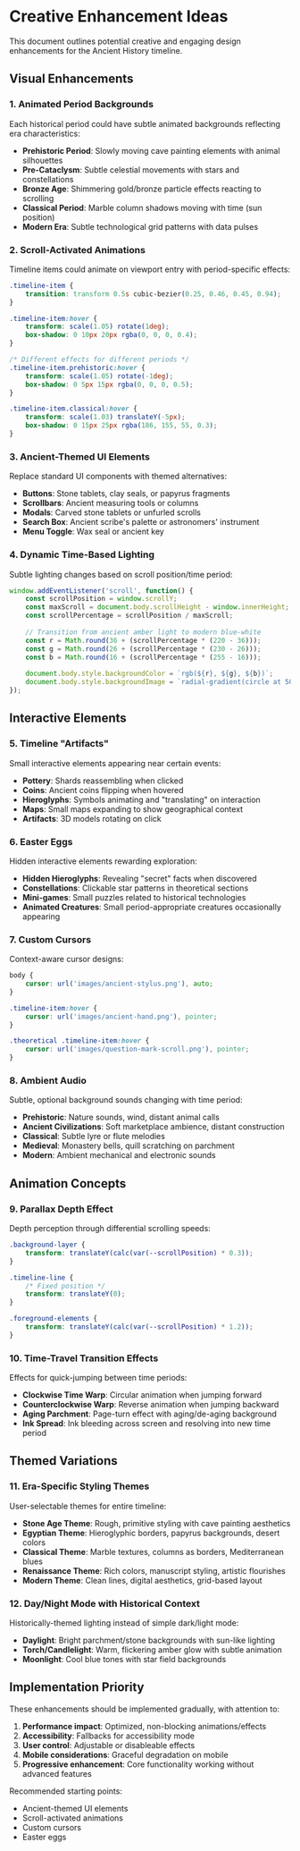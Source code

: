 # Creative Enhancement Ideas

This document outlines potential creative and engaging design enhancements for the Ancient History timeline.

## Visual Enhancements

### 1. Animated Period Backgrounds

Each historical period could have subtle animated backgrounds reflecting era characteristics:

- **Prehistoric Period**: Slowly moving cave painting elements with animal silhouettes
- **Pre-Cataclysm**: Subtle celestial movements with stars and constellations
- **Bronze Age**: Shimmering gold/bronze particle effects reacting to scrolling
- **Classical Period**: Marble column shadows moving with time (sun position)
- **Modern Era**: Subtle technological grid patterns with data pulses

### 2. Scroll-Activated Animations

Timeline items could animate on viewport entry with period-specific effects:

```css
.timeline-item {
    transition: transform 0.5s cubic-bezier(0.25, 0.46, 0.45, 0.94);
}

.timeline-item:hover {
    transform: scale(1.05) rotate(1deg);
    box-shadow: 0 10px 20px rgba(0, 0, 0, 0.4);
}

/* Different effects for different periods */
.timeline-item.prehistoric:hover {
    transform: scale(1.05) rotate(-1deg);
    box-shadow: 0 5px 15px rgba(0, 0, 0, 0.5);
}

.timeline-item.classical:hover {
    transform: scale(1.03) translateY(-5px);
    box-shadow: 0 15px 25px rgba(186, 155, 55, 0.3);
}
```

### 3. Ancient-Themed UI Elements

Replace standard UI components with themed alternatives:

- **Buttons**: Stone tablets, clay seals, or papyrus fragments
- **Scrollbars**: Ancient measuring tools or columns
- **Modals**: Carved stone tablets or unfurled scrolls
- **Search Box**: Ancient scribe's palette or astronomers' instrument
- **Menu Toggle**: Wax seal or ancient key

### 4. Dynamic Time-Based Lighting

Subtle lighting changes based on scroll position/time period:

```javascript
window.addEventListener('scroll', function() {
    const scrollPosition = window.scrollY;
    const maxScroll = document.body.scrollHeight - window.innerHeight;
    const scrollPercentage = scrollPosition / maxScroll;
    
    // Transition from ancient amber light to modern blue-white
    const r = Math.round(36 + (scrollPercentage * (220 - 36)));
    const g = Math.round(26 + (scrollPercentage * (230 - 26)));
    const b = Math.round(16 + (scrollPercentage * (255 - 16)));
    
    document.body.style.backgroundColor = `rgb(${r}, ${g}, ${b})`;
    document.body.style.backgroundImage = `radial-gradient(circle at 50% 50%, rgb(${r}, ${g}, ${b}), rgb(${r-20}, ${g-20}, ${b-20}))`;
});
```

## Interactive Elements

### 5. Timeline "Artifacts"

Small interactive elements appearing near certain events:

- **Pottery**: Shards reassembling when clicked
- **Coins**: Ancient coins flipping when hovered
- **Hieroglyphs**: Symbols animating and "translating" on interaction
- **Maps**: Small maps expanding to show geographical context
- **Artifacts**: 3D models rotating on click

### 6. Easter Eggs

Hidden interactive elements rewarding exploration:

- **Hidden Hieroglyphs**: Revealing "secret" facts when discovered
- **Constellations**: Clickable star patterns in theoretical sections
- **Mini-games**: Small puzzles related to historical technologies
- **Animated Creatures**: Small period-appropriate creatures occasionally appearing

### 7. Custom Cursors

Context-aware cursor designs:

```css
body {
    cursor: url('images/ancient-stylus.png'), auto;
}

.timeline-item:hover {
    cursor: url('images/ancient-hand.png'), pointer;
}

.theoretical .timeline-item:hover {
    cursor: url('images/question-mark-scroll.png'), pointer;
}
```

### 8. Ambient Audio

Subtle, optional background sounds changing with time period:

- **Prehistoric**: Nature sounds, wind, distant animal calls
- **Ancient Civilizations**: Soft marketplace ambience, distant construction
- **Classical**: Subtle lyre or flute melodies
- **Medieval**: Monastery bells, quill scratching on parchment
- **Modern**: Ambient mechanical and electronic sounds

## Animation Concepts

### 9. Parallax Depth Effect

Depth perception through differential scrolling speeds:

```css
.background-layer {
    transform: translateY(calc(var(--scrollPosition) * 0.3));
}

.timeline-line {
    /* Fixed position */
    transform: translateY(0);
}

.foreground-elements {
    transform: translateY(calc(var(--scrollPosition) * 1.2));
}
```

### 10. Time-Travel Transition Effects

Effects for quick-jumping between time periods:

- **Clockwise Time Warp**: Circular animation when jumping forward
- **Counterclockwise Warp**: Reverse animation when jumping backward
- **Aging Parchment**: Page-turn effect with aging/de-aging background
- **Ink Spread**: Ink bleeding across screen and resolving into new time period

## Themed Variations

### 11. Era-Specific Styling Themes

User-selectable themes for entire timeline:

- **Stone Age Theme**: Rough, primitive styling with cave painting aesthetics
- **Egyptian Theme**: Hieroglyphic borders, papyrus backgrounds, desert colors
- **Classical Theme**: Marble textures, columns as borders, Mediterranean blues
- **Renaissance Theme**: Rich colors, manuscript styling, artistic flourishes
- **Modern Theme**: Clean lines, digital aesthetics, grid-based layout

### 12. Day/Night Mode with Historical Context

Historically-themed lighting instead of simple dark/light mode:

- **Daylight**: Bright parchment/stone backgrounds with sun-like lighting
- **Torch/Candlelight**: Warm, flickering amber glow with subtle animation
- **Moonlight**: Cool blue tones with star field backgrounds

## Implementation Priority

These enhancements should be implemented gradually, with attention to:

1. **Performance impact**: Optimized, non-blocking animations/effects
2. **Accessibility**: Fallbacks for accessibility mode
3. **User control**: Adjustable or disableable effects
4. **Mobile considerations**: Graceful degradation on mobile
5. **Progressive enhancement**: Core functionality working without advanced features

Recommended starting points:
- Ancient-themed UI elements
- Scroll-activated animations
- Custom cursors
- Easter eggs